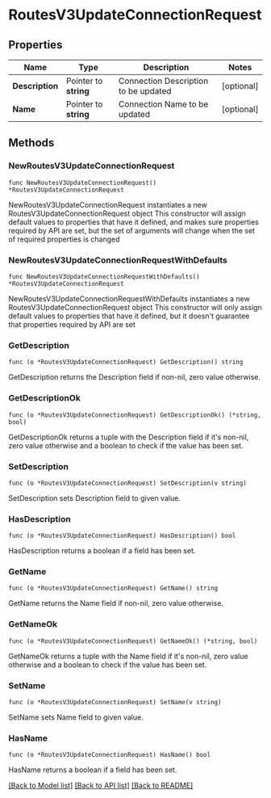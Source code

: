 # RoutesV3UpdateConnectionRequest

## Properties

Name | Type | Description | Notes
------------ | ------------- | ------------- | -------------
**Description** | Pointer to **string** | Connection Description to be updated | [optional] 
**Name** | Pointer to **string** | Connection Name to be updated | [optional] 

## Methods

### NewRoutesV3UpdateConnectionRequest

`func NewRoutesV3UpdateConnectionRequest() *RoutesV3UpdateConnectionRequest`

NewRoutesV3UpdateConnectionRequest instantiates a new RoutesV3UpdateConnectionRequest object
This constructor will assign default values to properties that have it defined,
and makes sure properties required by API are set, but the set of arguments
will change when the set of required properties is changed

### NewRoutesV3UpdateConnectionRequestWithDefaults

`func NewRoutesV3UpdateConnectionRequestWithDefaults() *RoutesV3UpdateConnectionRequest`

NewRoutesV3UpdateConnectionRequestWithDefaults instantiates a new RoutesV3UpdateConnectionRequest object
This constructor will only assign default values to properties that have it defined,
but it doesn't guarantee that properties required by API are set

### GetDescription

`func (o *RoutesV3UpdateConnectionRequest) GetDescription() string`

GetDescription returns the Description field if non-nil, zero value otherwise.

### GetDescriptionOk

`func (o *RoutesV3UpdateConnectionRequest) GetDescriptionOk() (*string, bool)`

GetDescriptionOk returns a tuple with the Description field if it's non-nil, zero value otherwise
and a boolean to check if the value has been set.

### SetDescription

`func (o *RoutesV3UpdateConnectionRequest) SetDescription(v string)`

SetDescription sets Description field to given value.

### HasDescription

`func (o *RoutesV3UpdateConnectionRequest) HasDescription() bool`

HasDescription returns a boolean if a field has been set.

### GetName

`func (o *RoutesV3UpdateConnectionRequest) GetName() string`

GetName returns the Name field if non-nil, zero value otherwise.

### GetNameOk

`func (o *RoutesV3UpdateConnectionRequest) GetNameOk() (*string, bool)`

GetNameOk returns a tuple with the Name field if it's non-nil, zero value otherwise
and a boolean to check if the value has been set.

### SetName

`func (o *RoutesV3UpdateConnectionRequest) SetName(v string)`

SetName sets Name field to given value.

### HasName

`func (o *RoutesV3UpdateConnectionRequest) HasName() bool`

HasName returns a boolean if a field has been set.


[[Back to Model list]](../README.md#documentation-for-models) [[Back to API list]](../README.md#documentation-for-api-endpoints) [[Back to README]](../README.md)


